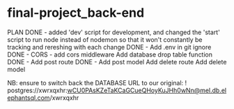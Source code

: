 # final-project_back-end

PLAN
DONE -  added 'dev' script for development, and changed the 'start' script to run node instead of nodemon so that it won't constantly be tracking and rereshing with each change
DONE - Add .env in git ignore
DONE - CORS - add cors middleware
Add database drop table function 
DONE - Add post route
DONE - Add post model
Add delete route
Add delete model

NB: ensure to switch back the DATABASE URL to our original:
!
postgres://xwrxqxhr:wCU0PAsKZeTaKCaGCueQHoyKuJHh0wNn@mel.db.elephantsql.com/xwrxqxhr



